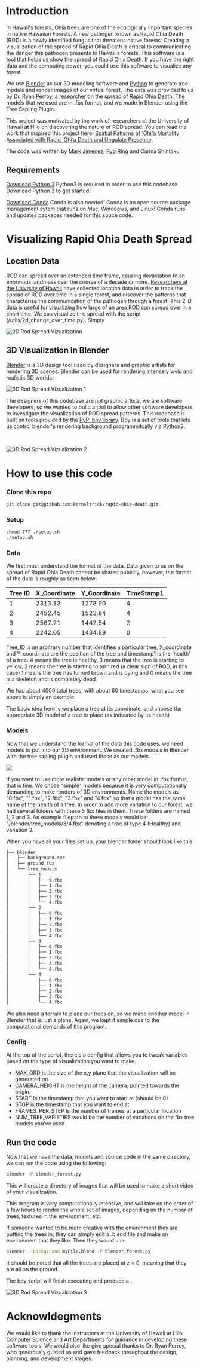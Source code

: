 # Introduction

In Hawaii's forests, Ohia trees are one of the ecologically important species in native Hawaiian Forests. A new pathogen known as Rapid Ohia Death (ROD) is a newly identified fungus that threatens native forests. Creating a visualization of the spread of Rapid Ohia Death is critical to communicating the danger this pathogen presents to Hawaii's forests. This software is a tool that helps us show the spread of Rapid Ohia Death. If you have the right data and the computing power, you could use this software to visualize any forest.<br>

We use [Blender](https://www.blender.org/download/) as our 3D modeling software and [Python](https://www.python.org/downloads/) to generate tree models and render images of our virtual forest. The data was provided to us by Dr. Ryan Perroy, a researcher on the spread of Rapid Ohia Death. The models that we used are in .fbx format, and we made in Blender using the Tree Sapling Plugin.


This project was motivated by the work of researchers at the University of Hawaii at Hilo on discovering the nature of ROD spread. You can read the work that inspired this project here: [Spatial Patterns of ‘Ōhi‘a Mortality Associated with Rapid ‘Ōhi‘a Death and Ungulate Presence](https://www.mdpi.com/1999-4907/12/8/1035).


The code was written by [Mark Jimenez](https://github.com/kerneltrick), [Ryp Ring](https://github.com/rypring) and Carina Shintaku

## Requirements

[Download Python 3](https://www.python.org/downloads/) Python3 is required in order to use this codebase. Download Python 3 to get started!

[Download Conda](https://docs.conda.io/projects/conda/en/latest/user-guide/install/download.html) Conda is also needed! Conda is an open source package management sytem that runs on Mac, Winodows, and Linux! Conda runs and updates packages needed for this souce code.

# Visualizing Rapid Ohia Death Spread

## Location Data

ROD can spread over an extended time frame, causing devastation to an enormous landmass over the course of a decade or more. [Researchers at the Univrsity of Hawaii](https://www.mdpi.com/1999-4907/12/8/1035) have collected location data in order to track the spread of ROD over time in a single forest, and discover the patterns that characterize the communication of the pathogen through a forest. This 2-D data is useful for visualizing how large of an area ROD can spread over in a short time. We can visualize this spread with the script (/utils/2d_change_over_time.py). Simply

<p>

![2D Rod Spread Vizualization](/github/ohia_spread_2d.gif)

</p>

## 3D Visualization in Blender

[Blender](https://www.blender.org/download/) is a 3D design tool used by designers and graphic artists for rendering 3D scenes. Blender can be used for rendering intensely vivid and realistic 3D worlds:

![3D Rod Spread Vizualization 1](/github/ohia_pointcloud.gif)

The designers of this codebase are not graphic artists, we are software developers, so we wanted to build a tool to allow other software developers to investigate the visualization of ROD spread patterns. This codebase is built on tools provided by the [PyPl bpy library](https://pypi.org/project/bpy/). Bpy is a set of tools that lets us control blender's rendering background programmitcally via [Python3](https://pypi.org/project/bpy/).

<br>

![3D Rod Spread Vizualization 2](/github/3d_rod_spread_2.gif)

# How to use this code

### Clone this repo

```bash
git clone git@github.com:kerneltrick/rapid-ohia-death.git
```
### Setup

```bash
chmod 777 ./setup.sh
./setup.sh
```

### Data

We first must understand the format of the data. Data given to us on the spread of Rapid Ohia Death cannot be shared publicly, however, the format of the data is roughly as seen below:

|Tree ID     | X_Coordinate |  Y_Coordinate       |  TimeStamp1
|------------|--------------|---------------------|-----------------
|1           |  2313.13     |  1278.90            |  4
|2           |  2452.45     |  1523.84            |  4
|3           |  2567.21     |  1442.54            |  2
|4           |  2242.05     |  1434.89            |  0

Tree_ID is an arbitrary number that identifies a particular tree, X_coordinate and Y_coordinate are the position of the tree and timestamp1 is the 'health' of a tree. 4 means the tree is healthy, 3 means that the tree is starting to yellow, 2 means the tree is starting to turn red (a clear sign of ROD, in this case) 1 means the tree has turned brown and is dying and 0 means the tree is a skeleton and is completely dead.

We had about 4000 total trees, with about 60 timestamps, what you see above is simply an example.

The basic idea here is we place a tree at its coordinate, and choose the appropriate 3D model of a tree to place (as indicated by its health) <br>

### Models

Now that we understand the format of the data this code uses, we need models to put into our 3D environment.  We created .fbx models in Blender with the tree sapling plugin and used those as our models.

![](/github/tree_example.JPG)

If you want to use more realistic models or any other model in .fbx format, that is fine. We chose "simple" models because it is very computationally demanding to make renders of 3D environments. Name the models as "0.fbx", "1.fbx", "2.fbx", "3.fbx" and "4.fbx" so that a model has the same name of the health of a tree. In order to add more variation to our forest, we had several folders with these 5 fbx files in them. These folders are named 1, 2 and 3. An example filepath to these models would be: "/blender/tree_models/3/4.fbx" denoting a tree of type 4 (Healthy) and variation 3.

When you have all your files set up, your blender folder should look like this:

```bash
├── blender
│   ├── background.exr
│   ├── ground.fbx
│   └── tree_models
│       ├── 1
│       │   ├── 0.fbx
│       │   ├── 1.fbx
│       │   ├── 2.fbx
│       │   ├── 3.fbx
│       │   └── 4.fbx
│       ├── 2
│       │   ├── 0.fbx
│       │   ├── 1.fbx
│       │   ├── 2.fbx
│       │   ├── 3.fbx
│       │   └── 4.fbx
│       ├── 3
│       │   ├── 0.fbx
│       │   ├── 1.fbx
│       │   ├── 2.fbx
│       │   ├── 3.fbx
│       │   └── 4.fbx
│       └── 4
│           ├── 0.fbx
│           ├── 1.fbx
│           ├── 2.fbx
│           ├── 3.fbx
│           └── 4.fbx
```

We also need a terrain to place our trees on, so we made another model in Blender that is just a plane. Again, we kept it simple due to the computational demands of this program.

### Config

At the top of the script, there's a config that allows you to tweak variables based on the type of visualization you want to make.

<ul>
    <li> MAX_ORD is the size of the x,y plane that the visualization will be generated on. </li>
    <li> CAMERA_HEIGHT is the height of the camera, pointed towards the origin. </li>
    <li> START is the timestamp that you want to start at (should be 0) </li>
    <li> STOP is the timestamp that you want to end at </li>
    <li> FRAMES_PER_STEP is the number of frames at a particular location </li>
    <li> NUM_TREE_VARIETIES would be the number of variations on the fbx tree models you've used </li>
</ul>

## Run the code

Now that we have the data, models and source code in the same directory, we can run the code using the following:

```bash
blender -P blender_forest.py
```

This will create a directory of images that will be used to make a short video of your visualization.

This program is very computationally intensive, and will take on the order of a few hours to render the whole set of images, depending on the number of trees, textures in the environment, etc.

If someone wanted to be more creative with the environment they are putting the trees in, they can simply edit a .blend file and make an environment that they like. Then they would use:

```bash
blender --background myFile.blend -P blender_forest.py
```

It should be noted that all the trees are placed at z = 0, meaning that they are all on the ground.  

The bpy script will finish executing and produce a .

![3D Rod Spread Vizualization 3](/github/3d_rod_spread_1.gif)

# Acknowldegments

We would like to thank the instructors at the University of Hawaii at Hilo Computer Science and Art Departments for guidance in developing these software tools. We would also like give special thanks to Dr. Ryan Perroy, who generously guided us and gave feedback throughout the design, planning, and development stages.
